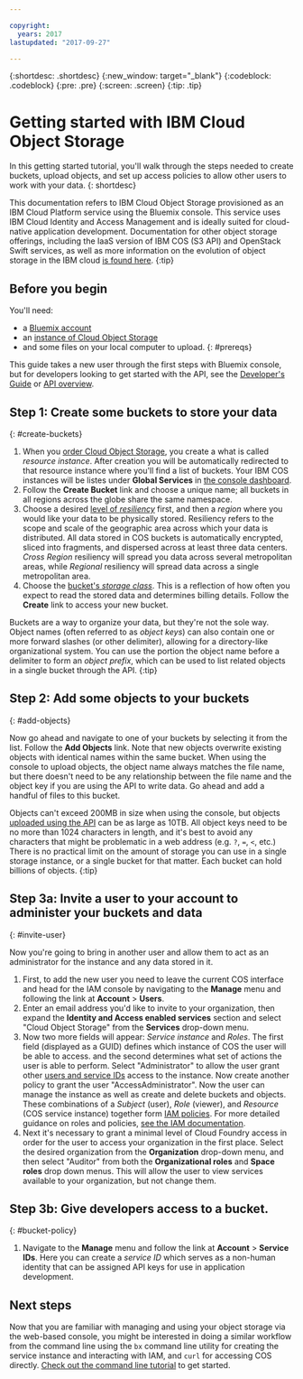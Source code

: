 ```yaml
---

copyright:
  years: 2017
lastupdated: "2017-09-27"

---
```

{:shortdesc: .shortdesc}
{:new_window: target="_blank"}
{:codeblock: .codeblock}
{:pre: .pre}
{:screen: .screen}
{:tip: .tip}


# Getting started with IBM Cloud Object Storage
In this getting started tutorial, you'll walk through the steps needed to create buckets, upload objects, and set up access policies to allow other users to work with your data.
{: shortdesc}

This documentation refers to IBM Cloud Object Storage provisioned as an IBM Cloud Platform service using the Bluemix console. This service uses IBM Cloud Identity and Access Management and is ideally suited for cloud-native application development.  Documentation for other object storage offerings, including the IaaS version of IBM COS (S3 API) and OpenStack Swift services, as well as more information on the evolution of object storage in the IBM cloud [is found here](/docs/services/cloud-object-storage/about-cos.html).
{:tip}

## Before you begin
You'll need:
  * a [Bluemix account](https://console.bluemix.net/registration/)
  * an [instance of Cloud Object Storage](/docs/services/cloud-object-storage/basics/order-storage.html)
  * and some files on your local computer to upload.
{: #prereqs}

This guide takes a new user through the first steps with Bluemix console, but for developers looking to get started with the API, see the  [Developer's Guide](/docs/services/cloud-object-storage/basics/developers.html) or [API overview](/docs/services/cloud-object-storage/api-reference/about-compatibility-api.html).

## Step 1: Create some buckets to store your data
{: #create-buckets}

  1. When you [order Cloud Object Storage](/docs/services/cloud-object-storage/basics/order-storage.html), you create a what is called _resource instance_. After creation you will be automatically redirected to that resource instance where you'll find a list of buckets. Your IBM COS instances will be listes under **Global Services** in [the console dashboard](/dashboard/apps).
  2. Follow the **Create Bucket** link and choose a unique name; all buckets in all regions across the globe share the same namespace.
  3. Choose a desired [level of _resiliency_](/docs/services/cloud-object-storage/basics/endpoints.html) first, and then a _region_ where you would like your data to be physically stored. Resiliency refers to the scope and scale of the geographic area across which your data is distributed. All data stored in COS buckets is automatically encrypted, sliced into fragments, and dispersed across at least three data centers.  _Cross Region_ resiliency will spread you data across several metropolitan areas, while _Regional_ resiliency will spread data across a single metropolitan area.
  4. Choose the [bucket's _storage class_](/docs/services/cloud-object-storage/basics/classes.html). This is a reflection of how often you expect to read the stored data and determines billing details. Follow the **Create** link to access your new bucket.

  Buckets are a way to organize your data, but they're not the sole way. Object names (often referred to as _object keys_) can also contain one or more forward slashes (or other delimiter), allowing for a directory-like organizational system. You can use the portion the object name before a delimiter to form an _object prefix_, which can be used to list related objects in a single bucket through the API.
{:tip}


## Step 2: Add some objects to your buckets
{: #add-objects}

Now go ahead and navigate to one of your buckets by selecting it from the list.  Follow the **Add Objects** link. Note that new objects overwrite existing objects with identical names within the same bucket. When using the console to upload objects, the object name always matches the file name, but there doesn't need to be any relationship between the file name and the object key if you are using the API to write data.  Go ahead and add a handful of files to this bucket.

Objects can't exceed 200MB in size when using the console, but objects [uploaded using the API](/docs/services/cloud-object-storage/basics/multipart.html) can be as large as 10TB. All object keys need to be no more than 1024 characters in length, and it's best to avoid any characters that might be problematic in a web address (e.g. `?`, `=`, `<`, etc.) There is no practical limit on the amount of storage you can use in a single storage instance, or a single bucket for that matter.  Each bucket can hold billions of objects.
{:tip}

## Step 3a: Invite a user to your account to administer your buckets and data
{: #invite-user}

Now you're going to bring in another user and allow them to act as an administrator for the instance and any data stored in it.

  1. First, to add the new user you need to leave the current COS interface and head for the IAM console by navigating to the **Manage** menu and following the link at **Account** > **Users**.
  2. Enter an email address you'd like to invite to your organization, then expand the **Identity and Access enabled services** section and select "Cloud Object Storage" from the **Services** drop-down menu.
  3. Now two more fields will appear: _Service instance_ and _Roles_. The first field (displayed as a GUID) defines which instance of COS the user will be able to access.  and the second determines what set of actions the user is able to perform. Select "Administrator" to allow the user grant other [users and service IDs](docs/services/cloud-object-storage/iam/users-serviceids.html) access to the instance. Now create another policy to grant the user "AccessAdministrator".  Now the user can manage the instance as well as create and delete buckets and objects. These combinations of a _Subject_ (user), _Role_ (viewer), and _Resource_ (COS service instance) together form [IAM policies](docs/services/cloud-object-storage/iam/overview.html). For more detailed guidance on roles and policies, [see the IAM documentation](/docs/iam/users_roles.html).
  4. Next it's necessary to grant a minimal level of Cloud Foundry access in order for the user to access your organization in the first place.  Select the desired organization from the **Organization** drop-down menu, and then select "Auditor" from both the **Organizational roles** and **Space roles** drop down menus.  This will allow the user to view services available to your organization, but not change them.

## Step 3b: Give developers access to a bucket.
{: #bucket-policy}

  1. Navigate to the **Manage** menu and follow the link at **Account** > **Service IDs**.  Here you can create a _service ID_ which serves as a non-human identity that can be assigned API keys for use in application development.

## Next steps

Now that you are familiar with managing and using your object storage via the web-based console, you might be interested in doing a similar workflow from the command line using  the `bx` command line utility for creating the service instance and interacting with IAM, and `curl` for accessing COS directly. [Check out the command line tutorial](/docs/services/cloud-object-storage/tutorials/getting-started.html) to get started.
